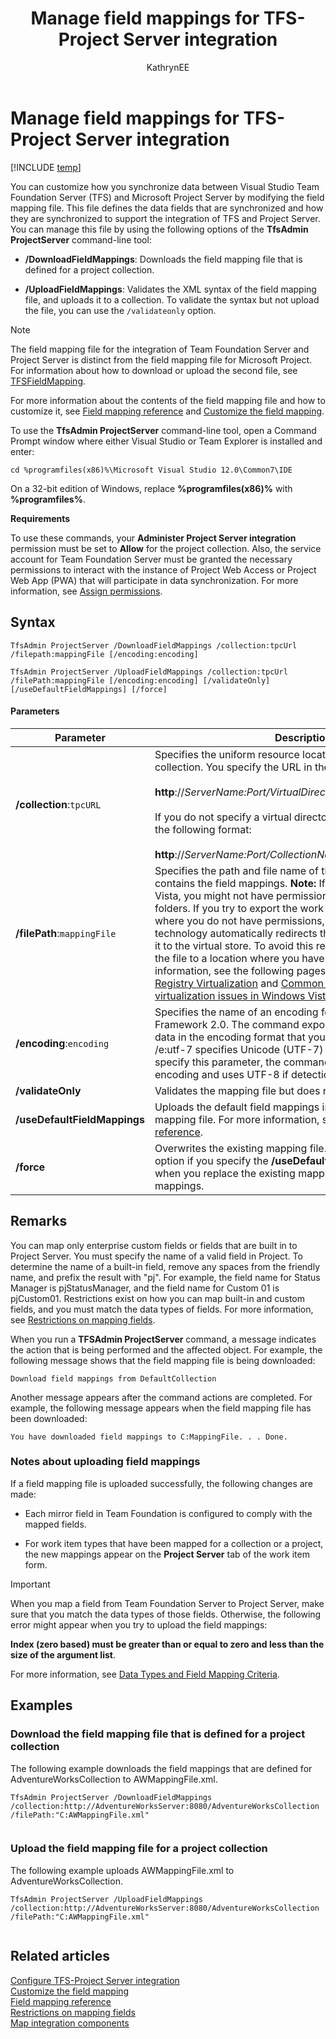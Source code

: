 ﻿---
title: Manage field mappings for TFS-Project Server integration
titleSuffix: TFS 
description: Modify how fields are mapped and synchronized to support Team Foundation Server-Project Server integration 
ms.technology: devops-agile
ms.prod: devops
ms.assetid: 67b6ad0e-923f-4a31-baf3-64beff2d4080
ms.manager: mijacobs
ms.author: kaelli
author: KathrynEE
ms.topic: reference
ms.date: 01/12/2017
---

# Manage field mappings for TFS-Project Server integration

[!INCLUDE [temp](../../_shared/tfs-ps-sync-header.md)]

<a name="BackToTop"></a> You can customize how you synchronize data between Visual Studio Team Foundation Server (TFS) and Microsoft Project Server by modifying the field mapping file. This file defines the data fields that are synchronized and how they are synchronized to support the integration of TFS and Project Server. You can manage this file by using the following options of the **TfsAdmin ProjectServer** command-line tool:  
  
-   **/DownloadFieldMappings**: Downloads the field mapping file that is defined for a project collection.  
  
-   **/UploadFieldMappings**: Validates the XML syntax of the field mapping file, and uploads it to a collection. To validate the syntax but not upload the file, you can use the `/validateonly` option.  
  
> [!NOTE]
>  The field mapping file for the integration of Team Foundation Server and Project Server is distinct from the field mapping file for Microsoft Project. For information about how to download or upload the second file, see [TFSFieldMapping](https://msdn.microsoft.com/library/ms252493.aspx).  
  
 For more information about the contents of the field mapping file and how to customize it, see [Field mapping reference](field-mapping-xml-element-reference.md) and [Customize the field mapping](customize-field-mapping-tfs-project-server.md).  
  
 To use the **TfsAdmin ProjectServer** command-line tool, open a Command Prompt window where either Visual Studio or Team Explorer is installed and enter:  
  
```  
cd %programfiles(x86)%\Microsoft Visual Studio 12.0\Common7\IDE  
```  
  
 On a 32-bit edition of Windows, replace **%programfiles(x86)%** with **%programfiles%**.  
  
 **Requirements**  
  
 To use these commands, your **Administer Project Server integration** permission must be set to **Allow** for the project collection. Also, the service account for Team Foundation Server must be granted the necessary permissions to interact with the instance of Project Web Access or Project Web App (PWA) that will participate in data synchronization. For more information, see [Assign permissions](assign-permissions-support-tfs-project-server-integration.md).  
  
 
  
## Syntax  
  
```  
TfsAdmin ProjectServer /DownloadFieldMappings /collection:tpcUrl /filepath:mappingFile [/encoding:encoding]  
```  
  
```  
TfsAdmin ProjectServer /UploadFieldMappings /collection:tpcUrl /filePath:mappingFile [/encoding:encoding] [/validateOnly] [/useDefaultFieldMappings] [/force]  
```  
  
#### Parameters  
  
|Parameter|Description|  
|---------------|-----------------|  
|**/collection**:`tpcURL`|Specifies the uniform resource locator (URL) of a project collection. You specify the URL in the following format:<br /><br /> **http**://*ServerName:Port/VirtualDirectoryName/CollectionName*<br /><br /> If you do not specify a virtual directory, you specify the URI in the following format:<br /><br /> **http**://*ServerName:Port/CollectionName*|  
|**/filePath**:`mappingFile`|Specifies the path and file name of the XML definition file that contains the field mappings. **Note:**  If you are using Windows Vista, you might not have permissions to access certain folders. If you try to export the work item type to a location where you do not have permissions, the registry virtualization technology automatically redirects the exported file and saves it to the virtual store. To avoid this redirection, you can export the file to a location where you have permissions. For more information, see the following pages on the Microsoft website: [Registry Virtualization](https://go.microsoft.com/fwlink/?LinkId=92325) and [Common file and registry virtualization issues in Windows Vista](https://go.microsoft.com/fwlink/?LinkId=92323).|  
|**/encoding**:`encoding`|Specifies the name of an encoding format for the .NET Framework 2.0. The command exports or imports the XML data in the encoding format that you specify. For example, /e:utf-7 specifies Unicode (UTF-7) encoding. If you do not specify this parameter, the command tries to detect the encoding and uses UTF-8 if detection fails.|  
|**/validateOnly**|Validates the mapping file but does not upload it.|  
|**/useDefaultFieldMappings**|Uploads the default field mappings instead of a custom mapping file. For more information, see [Field mapping reference](field-mapping-xml-element-reference.md).|  
|**/force**|Overwrites the existing mapping file. You must specify this option if you specify the **/useDefaultFieldMappings** switch when you replace the existing mappings with different mappings.|  
  
## Remarks  
 You can map only enterprise custom fields or fields that are built in to Project Server. You must specify the name of a valid field in Project. To determine the name of a built-in field, remove any spaces from the friendly name, and prefix the result with "pj". For example, the field name for Status Manager is pjStatusManager, and the field name for Custom 01 is pjCustom01. Restrictions exist on how you can map built-in and custom fields, and you must match the data types of fields. For more information, see [Restrictions on mapping fields](restrictions-mapping-ps-fields.md).  
  
 When you run a **TFSAdmin ProjectServer** command, a message indicates the action that is being performed and the affected object. For example, the following message shows that the field mapping file is being downloaded:  
  
```  
Download field mappings from DefaultCollection  
```  
  
 Another message appears after the command actions are completed. For example, the following message appears when the field mapping file has been downloaded:  
  
```  
You have downloaded field mappings to C:MappingFile. . . Done.  
```  
  
### Notes about uploading field mappings  
 If a field mapping file is uploaded successfully, the following changes are made:  
  
-   Each mirror field in Team Foundation is configured to comply with the mapped fields.  
  
-   For work item types that have been mapped for a collection or a project, the new mappings appear on the **Project Server** tab of the work item form.  
  
> [!IMPORTANT]
>  When you map a field from Team Foundation Server to Project Server, make sure that you match the data types of those fields. Otherwise, the following error might appear when you try to upload the field mappings:  
>   
>  **Index (zero based) must be greater than or equal to zero and less than the size of the argument list**.  
>   
>  For more information, see [Data Types and Field Mapping Criteria](restrictions-mapping-ps-fields.md#datatypes).  
  
## Examples  
  
### Download the field mapping file that is defined for a project collection  
 The following example downloads the field mappings that are defined for AdventureWorksCollection to AWMappingFile.xml.  
  
```  
TfsAdmin ProjectServer /DownloadFieldMappings /collection:http://AdventureWorksServer:8080/AdventureWorksCollection /filePath:"C:AWMappingFile.xml"  
  
```  
  
### Upload the field mapping file for a project collection  
 The following example uploads AWMappingFile.xml to AdventureWorksCollection.  
  
```  
TfsAdmin ProjectServer /UploadFieldMappings /collection:http://AdventureWorksServer:8080/AdventureWorksCollection /filePath:"C:AWMappingFile.xml"  
  
```  
  
## Related articles  
 [Configure TFS-Project Server integration](configure-tfs-project-server-integration.md)   
 [Customize the field mapping](customize-field-mapping-tfs-project-server.md)   
 [Field mapping reference](field-mapping-xml-element-reference.md)   
 [Restrictions on mapping fields](restrictions-mapping-ps-fields.md)   
 [Map integration components](map-integration-components.md)
